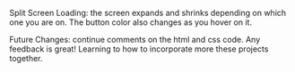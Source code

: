 Split Screen Loading: the screen expands and shrinks depending on which one you are on. The button color also changes as you hover on it. 

Future Changes: continue comments on the html and css code. Any feedback is great! Learning to how to incorporate more these projects together. 
